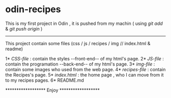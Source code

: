 # odin-recipes
This is my first project in Odin , it is pushed from my machin 
( using *git add <my file name>* & *git push origin <name>*)
*************************

This project contain some files (css / js / recipes / img // index.html & 
readme)

1* *CSS-file* : contain the styles --front-end-- of my html's page.
2* *JS-file* : contain the programation --back-end-- of my html's page.
3* *img-file* : contain some images  who used from the web page.
4* *recipes-file* : contain the Recipes's page. 
5* *index.html* : the home page , who I can move from it to my recipes pages.
6* README.md
 
****************** Enjoy ******************
